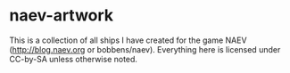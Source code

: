 naev-artwork
============
This is a collection of all ships I have created for the game NAEV (http://blog.naev.org or bobbens/naev). 
Everything here is licensed under CC-by-SA unless otherwise noted.
